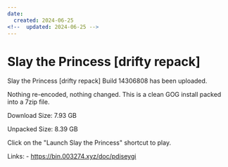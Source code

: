 ```yaml
---
date:
  created: 2024-06-25
<!--  updated: 2024-06-25 -->
---
```


# Slay the Princess [drifty repack]

Slay the Princess [drifty repack] Build 14306808 has been uploaded.

<!-- more -->

Nothing re-encoded, nothing changed. This is a clean GOG install packed into a 7zip file.

Download Size: 7.93 GB

Unpacked Size: 8.39 GB

Click on the "Launch Slay the Princess" shortcut to play.

Links: - https://bin.003274.xyz/doc/pdiseygi
